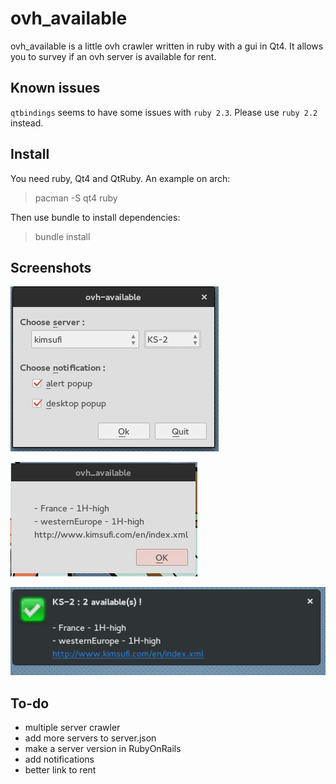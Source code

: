 # ovh_available

ovh_available is a little ovh crawler written in ruby with a gui in Qt4. It allows you to survey if an ovh server is available for rent.

## Known issues

`qtbindings` seems to have some issues with `ruby 2.3`. Please use `ruby 2.2` instead.

## Install

You need ruby, Qt4 and QtRuby. An example on arch:
> pacman -S qt4 ruby

Then use bundle to install dependencies:
> bundle install

## Screenshots

![Menu](https://github.com/kiuKisas/ovh_available/blob/master/img/menu.png "Menu")

![Desktop](https://github.com/kiuKisas/ovh_available/blob/master/img/notif_desktop.png "Desktop")

![Popup](https://github.com/kiuKisas/ovh_available/blob/master/img/notif_popup.png "Popup")

## To-do

* multiple server crawler
* add more servers to server.json
* make a server version in RubyOnRails
* add notifications
* better link to rent

